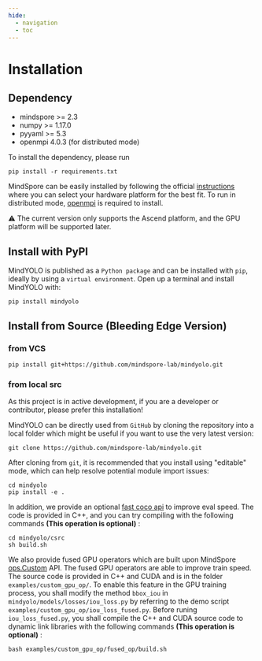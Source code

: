 ```yaml
---
hide:
  - navigation
  - toc
---
```


# Installation

## Dependency

- mindspore >= 2.3
- numpy >= 1.17.0
- pyyaml >= 5.3
- openmpi 4.0.3 (for distributed mode)

To install the dependency, please run

```shell
pip install -r requirements.txt
```

MindSpore can be easily installed by following the official [instructions](https://www.mindspore.cn/install) where you can select your hardware platform for the best fit. To run in distributed mode, [openmpi](https://www.open-mpi.org/software/ompi/v4.0/) is required to install.

⚠️ The current version only supports the Ascend platform, and the GPU platform will be supported later.


## Install with PyPI

MindYOLO is published as a `Python package` and can be installed with `pip`, ideally by using a `virtual environment`. Open up a terminal and install MindYOLO with:

```shell
pip install mindyolo
```

## Install from Source (Bleeding Edge Version)

### from VCS

```shell
pip install git+https://github.com/mindspore-lab/mindyolo.git
```

### from local src

As this project is in active development, if you are a developer or contributor, please prefer this installation!

MindYOLO can be directly used from `GitHub` by cloning the repository into a local folder which might be useful if you want to use the very latest version:

```shell
git clone https://github.com/mindspore-lab/mindyolo.git
```

After cloning from `git`, it is recommended that you install using "editable" mode, which can help resolve potential module import issues:

```shell
cd mindyolo
pip install -e .
```

In addition, we provide an optional [fast coco api](https://github.com/facebookresearch/detectron2/blob/main/detectron2/evaluation/fast_eval_api.py) to improve eval speed. The code is provided in C++, and you can try compiling with the following commands **(This operation is optional)** :

```shell
cd mindyolo/csrc
sh build.sh
```

We also provide fused GPU operators which are built upon MindSpore [ops.Custom](https://www.mindspore.cn/tutorials/experts/en/master/operation/op_custom.html) API. The fused GPU operators are able to improve train speed. The source code is provided in C++ and CUDA and is in the folder `examples/custom_gpu_op/`. To enable this feature in the GPU training process, you shall modify the method `bbox_iou` in `mindyolo/models/losses/iou_loss.py` by referring to the demo script `examples/custom_gpu_op/iou_loss_fused.py`. Before runing `iou_loss_fused.py`, you shall compile the C++ and CUDA source code to dynamic link libraries with the following commands **(This operation is optional)** :

```shell
bash examples/custom_gpu_op/fused_op/build.sh
```
